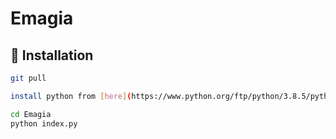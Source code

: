 # Emagia

## :rocket: Installation

```bash
git pull

install python from [here](https://www.python.org/ftp/python/3.8.5/python-3.8.5.exe )

cd Emagia
python index.py
```